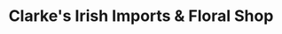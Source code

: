 ---
title: "Clarke's Irish Imports & Floral Shop"
url: /ashley/clarkes-irish-imports-und-floral-shop/
shop: Blumen
---